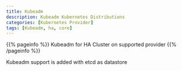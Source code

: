 ```yaml
---
title: Kubeadm
description: Kubeadm Kubernetes Distributions
categories: [Kubernetes Provider]
tags: [Kubeadm, ha, core]
---
```


{{% pageinfo %}}
Kubeadm for HA Cluster on supported provider
{{% /pageinfo %}}

Kubeadm support is added with etcd as datastore

